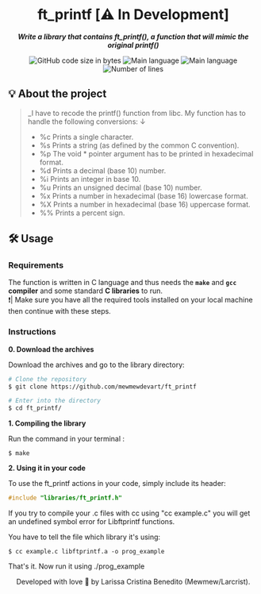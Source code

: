 <h1 align="center">
 ft_printf [⚠️ In Development]
</h1>

<p align="center">
	<b><i>Write a library that contains ft_printf(), a function that will mimic the original printf()</i></b><br>
</p>

<p align="center">
	<img alt="GitHub code size in bytes" src="https://img.shields.io/github/languages/code-size/mewmewdevart/ft_printf?color=6272a4" />
	<img alt="Main language" src="https://img.shields.io/github/languages/top/mewmewdevart/ft_printf?color=6272a4"/>
	<img alt="Main language" src="https://img.shields.io/github/license/mewmewdevart/ft_printf?color=6272a4"/>
	<img alt="Number of lines" src="https://img.shields.io/tokei/lines/github/mewmewdevart/ft_printf?color=6576AA"/>
</p>

## 💡 About the project

> _I have to recode the printf() function from libc. My function has to handle the following conversions: ↓ 
> - %c Prints a single character.
> - %s Prints a string (as defined by the common C convention).
> - %p The void * pointer argument has to be printed in hexadecimal format.
> - %d Prints a decimal (base 10) number.
> - %i Prints an integer in base 10.
> - %u Prints an unsigned decimal (base 10) number.
> - %x Prints a number in hexadecimal (base 16) lowercase format.
> - %X Prints a number in hexadecimal (base 16) uppercase format.
> - %% Prints a percent sign.


## 🛠️ Usage

### Requirements

The function is written in C language and thus needs the **`make`** and **`gcc` compiler** and some standard **C libraries** to run. <br>
❗️| Make sure you have all the required tools installed on your local machine then continue with these steps.

### Instructions

**0. Download the archives**

Download the archives and go to the library directory:

```bash
# Clone the repository
$ git clone https://github.com/mewmewdevart/ft_printf

# Enter into the directory
$ cd ft_printf/
```

**1. Compiling the library**

Run the command in your terminal :

```shell
$ make
```

**2. Using it in your code**

To use the ft_printf actions in your code, simply include its header:

```C
#include "libraries/ft_printf.h"
```
If you try to compile your .c files with cc using "cc example.c" you will get an undefined symbol error for Libftprintf functions.

You have to tell the file which library it's using:
```shell
$ cc example.c libftprintf.a -o prog_example
```
That's it. Now run it using ./prog_example



<p align="center"> Developed with love 💜 by Larissa Cristina Benedito (Mewmew/Larcrist). </p>
